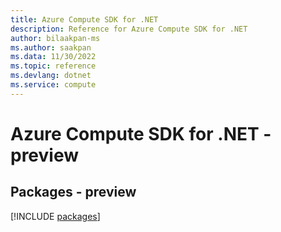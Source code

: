 ```yaml
---
title: Azure Compute SDK for .NET
description: Reference for Azure Compute SDK for .NET
author: bilaakpan-ms
ms.author: saakpan
ms.data: 11/30/2022
ms.topic: reference
ms.devlang: dotnet
ms.service: compute
---
```

# Azure Compute SDK for .NET - preview
## Packages - preview
[!INCLUDE [packages](compute-index.md)]